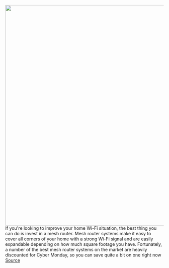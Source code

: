 <img src='https://cdn.vox-cdn.com/thumbor/BpfxrOnFN-8rNM8dKb0AI2m_pCQ=/0x0:2040x1360/1200x800/filters:focal(857x517:1183x843)/cdn.vox-cdn.com/uploads/chorus_image/image/67846175/vpavic_191010_3722_0006.0.jpg' width='700px' /><br/>
If you're looking to improve your home Wi-Fi situation, the best thing you can do is invest in a mesh router. Mesh router systems make it easy to cover all corners of your home with a strong Wi-Fi signal and are easily expandable depending on how much square footage you have. Fortunately, a number of the best mesh router systems on the market are heavily discounted for Cyber Monday, so you can save quite a bit on one right now
<a href='https://www.theverge.com/21591145/best-black-friday-mesh-router-deals-wifi-sale'> Source <a/>